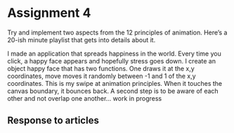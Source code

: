 # Assignment 4
Try and implement two aspects from the 12 principles of animation. Here’s a 20-ish minute playlist that gets into details about it.

I made an application that spreads happiness in the world. Every time you click, a happy face appears and hopefully stress goes down. I create an object happy face that has two functions. One draws it at the x,y coordinates, move moves it randomly between -1 and 1 of the x,y coordinates. This is my swipe at animation principles. When it touches the canvas boundary, it bounces back. A second step is to be aware of each other and not overlap one another... work in progress

## Response to articles
